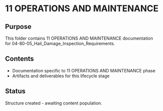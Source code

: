 # 11 OPERATIONS AND MAINTENANCE

## Purpose
This folder contains 11 OPERATIONS AND MAINTENANCE documentation for 04-80-05_Hail_Damage_Inspection_Requirements.

## Contents
- Documentation specific to 11 OPERATIONS AND MAINTENANCE phase
- Artifacts and deliverables for this lifecycle stage

## Status
Structure created - awaiting content population.
